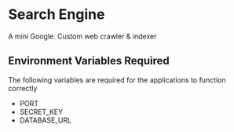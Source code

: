 # Search Engine

A mini Google. Custom web crawler & indexer

## Environment Variables Required

The following variables are required for the applications to function correctly

- PORT
- SECRET_KEY
- DATABASE_URL
